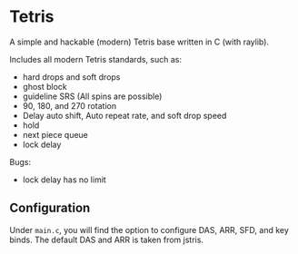 # Tetris 

A simple and hackable (modern) Tetris base written in C (with raylib).

Includes all modern Tetris standards, such as:
- hard drops and soft drops
- ghost block
- guideline SRS (All spins are possible)
- 90, 180, and 270 rotation 
- Delay auto shift, Auto repeat rate, and soft drop speed
- hold
- next piece queue
- lock delay

Bugs:
- lock delay has no limit

## Configuration
Under `main.c`, you will find the option to configure DAS, ARR, SFD, and key binds. The default DAS and ARR is taken from jstris.
